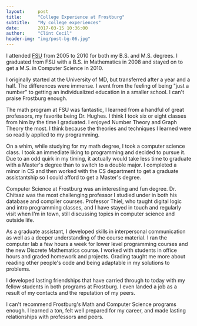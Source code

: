 ```yaml
---
layout:     post
title:      "College Experience at Frostburg"
subtitle:   "My college experiences"
date:       2017-03-15 10:36:00
author:     "Clint Cecil"
header-img: "img/post-bg-06.jpg"
---
```



I attended [FSU](http://www.frostburg.edu) from 2005 to 2010 for both my B.S. and M.S. degrees. I graduated from FSU with a B.S. in Mathematics in 2008 and stayed on to get a M.S. in Computer Science in 2010.

I originally started at the University of MD, but transferred after a year and a half. The differences were immense. I went from the feeling of being "just a number" to getting an individualized education in a smaller school. I can't praise Frostburg enough.

The math program at FSU was fantastic, I learned from a handful of great professors, my favorite being Dr. Hughes. I think I took six or eight classes from him by the time I graduated. I enjoyed Number Theory and Graph Theory the most. I think because the theories and techniques I learned were so readily applied to my programming.

On a whim, while studying for my math degree, I took a computer science class. I took an immediate liking to programming and decided to pursue it. Due to an odd quirk in my timing, it actually would take less time to graduate with a Master's degree than to switch to a double major. I completed a minor in CS and then worked with the CS department to get a graduate assistantship so I could afford to get a Master's degree.

Computer Science at Frostburg was an interesting and fun degree. Dr. Chitsaz was the most challenging professor I studied under in both his database and compiler courses. Professor Thiel, who taught digital logic and intro programming classes, and I have stayed in touch and regularly visit when I'm in town, still discussing topics in computer science and outside life.

As a graduate assistant, I developed skills in interpersonal communication as well as a deeper understanding of the course material. I ran the computer lab a few hours a week for lower level programming courses and the new Discrete Mathematics course. I worked with students in office hours and graded homework and projects. Grading taught me more about reading other people's code and being adaptable in my solutions to problems.

I developed lasting friendships that have carried through to today with my fellow students in both programs at Frostburg. I even landed a job as a result of my contacts and the reputation of my peers.

I can't recommend Frostburg's Math and Computer Science programs enough. I learned a ton, felt well prepared for my career, and made lasting relationships with professors and peers.

